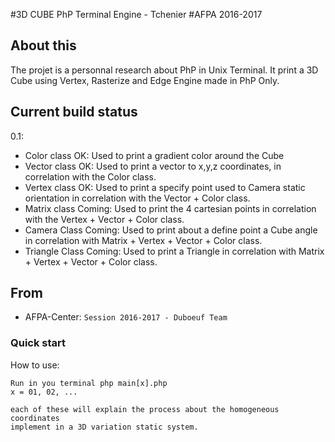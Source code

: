 #3D CUBE PhP Terminal Engine - Tchenier
#AFPA 2016-2017

## About this

The projet is a personnal research about PhP in Unix Terminal.
It print a 3D Cube using Vertex, Rasterize and Edge Engine made in PhP Only.

## Current build status

0.1:
- Color   class OK: Used to print a gradient color around the Cube
- Vector  class OK: Used to print a vector to x,y,z coordinates, in
correlation with the Color class.
- Vertex  class OK: Used to print a specify point used to Camera
static orientation in correlation with the Vector + Color class.
- Matrix  class Coming: Used to print the 4 cartesian points in correlation
with the Vertex + Vector + Color class.
- Camera  Class Coming: Used to print about a define point a Cube angle in
correlation with Matrix + Vertex + Vector + Color class.
- Triangle Class Coming: Used to print a Triangle in correlation with Matrix +
Vertex + Vector + Color class.

## From

- AFPA-Center: `Session 2016-2017 - Duboeuf Team`

### Quick start

How to use:

```
Run in you terminal php main[x].php
x = 01, 02, ...

each of these will explain the process about the homogeneous coordinates
implement in a 3D variation static system.
```
